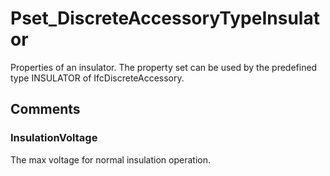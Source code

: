 # Pset_DiscreteAccessoryTypeInsulator

Properties of an insulator. The property set can be used by the predefined type INSULATOR of IfcDiscreteAccessory.


## Comments

### InsulationVoltage

The max voltage for normal insulation operation.

